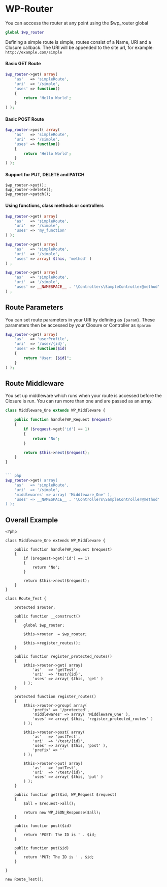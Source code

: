 # WP-Router

You can acccess the router at any point using the $wp_router global

``` php
global $wp_router
```

Defining a simple route is simple, routes consist of a Name, URI and a Closure callback. The URI will be appended to the site url, for example: `http://example.com/simple`

#### Basic GET Route

``` php
$wp_router->get( array(
	'as'   => 'simpleRoute',
	'uri'  => '/simple',
	'uses' => function()
	{
		return 'Hello World';
	}
) );
```

#### Basic POST Route

``` php
$wp_router->post( array(
	'as'   => 'simpleRoute',
	'uri'  => '/simple',
	'uses' => function()
	{
		return 'Hello World';
	}
) );
```

#### Support for PUT, DELETE and PATCH

```
$wp_router->put();
$wp_router->delete();
$wp_router->patch();
```

#### Using functions, class methods or controllers

``` php
$wp_router->get( array(
	'as'   => 'simpleRoute',
	'uri'  => '/simple',
	'uses' => 'my_function'
) );
```

``` php
$wp_router->get( array(
	'as'   => 'simpleRoute',
	'uri'  => '/simple',
	'uses' => array( $this, 'method' )
) ;
```

``` php
$wp_router->get( array(
	'as'   => 'simpleRoute',
	'uri'  => '/simple',
	'uses' => __NAMESPACE__ . '\Controllers\SampleController@method'
) ;
```

## Route Parameters

You can set route parameters in your URI by defining as `{param}`. These parameters then be accessed by your Closure or Controller as `$param`

``` php
$wp_router->get( array(
	'as'   => 'userProfile',
	'uri'  => '/user/{id}',
	'uses' => function($id)
	{
		return "User: {$id}";
	}
) );
```

## Route Middleware

You set up middleware which runs when your route is accessed before the Closure is run. You can run more than one and are passed as an array.

``` php
class Middleware_One extends WP_Middleware {

    public function handle(WP_Request $request)
    {
        if ($request->get('id') == 1)
        {
            return 'No';
        }

        return $this->next($request);
    }
}
```
``` php

``` php
$wp_router->get( array(
	'as'   => 'simpleRoute',
	'uri'  => '/simple',
	'middlewares' => array( 'Middleware_One' ),
	'uses' => __NAMESPACE__ . '\Controllers\SampleController@method'
) );
```

## Overall Example

```
<?php

class Middleware_One extends WP_Middleware {

    public function handle(WP_Request $request)
    {
        if ($request->get('id') == 1)
        {
            return 'No';
        }

        return $this->next($request);
    }
}

class Route_Test {

    protected $router;

    public function __construct()
    {
        global $wp_router;

        $this->router  = $wp_router;

        $this->register_routes();
    }

    public function register_protected_routes()
    {
        $this->router->get( array(
            'as'   => 'getTest',
            'uri'  => 'test/{id}',
            'uses' => array( $this, 'get' )
        ) );
    }

    protected function register_routes()
    {
        $this->router->group( array(
            'prefix' => '/protected',
            'middlewares' => array( 'Middleware_One' ),
            'uses' => array( $this, 'register_protected_routes' )
        ) );

        $this->router->post( array(
            'as'   => 'postTest',
            'uri'  => '/test/{id}',
            'uses' => array( $this, 'post' ),
            'prefix' => ''
        ) );

        $this->router->put( array(
            'as'   => 'putTest',
            'uri'  => '/test/{id}',
            'uses' => array( $this, 'put' )
        ) );
    }

    public function get($id, WP_Request $request)
    {
        $all = $request->all();

        return new WP_JSON_Response($all);
    }

    public function post($id)
    {
        return 'POST: The ID is ' . $id;
    }

    public function put($id)
    {
        return 'PUT: The ID is ' . $id;
    }

}

new Route_Test();
```

